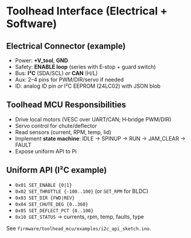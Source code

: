 # Toolhead Interface (Electrical + Software)

## Electrical Connector (example)
- Power: **+V_tool**, **GND**
- Safety: **ENABLE loop** (series with E‑stop + guard switch)
- Bus: **I²C** (SDA/SCL) *or* **CAN** (H/L)
- Aux: 2–4 pins for PWM/DIR/servo if needed
- ID: analog ID pin *or* I²C EEPROM (24LC02) with JSON blob

## Toolhead MCU Responsibilities
- Drive local motors (VESC over UART/CAN; H‑bridge PWM/DIR)
- Servo control for chute/deflector
- Read sensors (current, RPM, temp, lid)
- Implement **state machine**: IDLE → SPINUP → RUN → JAM_CLEAR → FAULT
- Expose uniform API to Pi

## Uniform API (I²C example)
- `0x01 SET_ENABLE {0|1}`
- `0x02 SET_THROTTLE {-100..100}` (or `SET_RPM` for BLDC)
- `0x03 SET_DIR {FWD|REV}`
- `0x04 SET_CHUTE_DEG {0..360}`
- `0x05 SET_DEFLECT_PCT {0..100}`
- `0x10 GET_STATUS` → currents, rpm, temp, faults, type

See `firmware/toolhead_mcu/examples/i2c_api_sketch.ino`.
